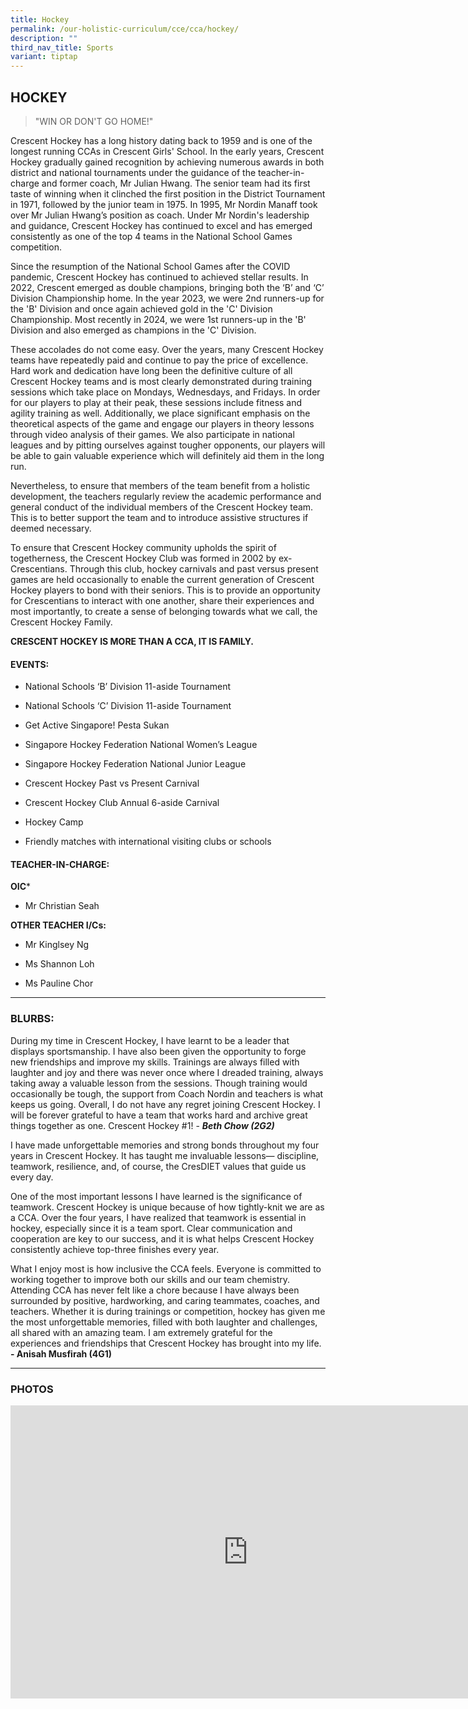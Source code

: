 ```yaml
---
title: Hockey
permalink: /our-holistic-curriculum/cce/cca/hockey/
description: ""
third_nav_title: Sports
variant: tiptap
---
```

<h2><strong>HOCKEY</strong></h2>
<blockquote>
<p>"WIN OR DON'T GO HOME!"</p>
</blockquote>
<p>Crescent Hockey has a long history dating back to 1959 and is one of the
longest running CCAs in Crescent Girls' School. In the early years, Crescent
Hockey gradually gained recognition by achieving numerous awards in both
district and national tournaments under the guidance of the teacher-in-charge
and former coach, Mr Julian Hwang. The senior team had its first taste
of winning when it clinched the first position in the District Tournament
in 1971, followed by the junior team in 1975. In 1995, Mr Nordin Manaff
took over Mr Julian Hwang’s position as coach. Under Mr Nordin's leadership
and guidance, Crescent Hockey has continued to excel and has emerged consistently
as one of the top 4 teams in the National School Games competition.</p>
<p>Since the resumption of the National School Games after the COVID pandemic,
Crescent Hockey has continued to achieved stellar results. In 2022, Crescent
emerged as double champions, bringing both the ‘B’ and ‘C’ Division Championship
home. In the year 2023, we were 2nd runners-up for the 'B' Division and
once again achieved gold in the 'C' Division Championship. Most recently
in 2024, we were 1st runners-up in the 'B' Division and also emerged as
champions in the 'C' Division.</p>
<p>These accolades do not come easy. Over the years, many Crescent Hockey
teams have repeatedly paid and continue to pay the price of excellence.
Hard work and dedication have long been the definitive culture of all Crescent
Hockey teams and is most clearly demonstrated during training sessions
which take place on Mondays, Wednesdays, and Fridays. In order for our
players to play at their peak, these sessions include fitness and agility
training as well. Additionally, we place significant emphasis on the theoretical
aspects of the game and engage our players in theory lessons through video
analysis of their games. We also participate in national leagues and by
pitting ourselves against tougher opponents, our players will be able to
gain valuable experience which will definitely aid them in the long run.</p>
<p>Nevertheless, to ensure that members of the team benefit from a holistic
development, the teachers regularly review the academic performance and
general conduct of the individual members of the Crescent Hockey team.
This is to better support the team and to introduce assistive structures
if deemed necessary.</p>
<p>To ensure that Crescent Hockey community upholds the spirit of togetherness,
the Crescent Hockey Club was formed in 2002 by ex-Crescentians. Through
this club, hockey carnivals and past versus present games are held occasionally
to enable the current generation of Crescent Hockey players to bond with
their seniors. This is to provide an opportunity for Crescentians to interact
with one another, share their experiences and most importantly, to create
a sense of belonging towards what we call, the Crescent Hockey Family.</p>
<p></p>
<p><strong>CRESCENT HOCKEY IS MORE THAN A CCA, IT IS FAMILY.</strong>
</p>
<h4><strong>EVENTS:</strong></h4>
<ul data-tight="true" class="tight">
<li>
<p>National Schools ‘B’ Division 11-aside Tournament</p>
</li>
<li>
<p>National Schools ‘C’ Division 11-aside Tournament</p>
</li>
<li>
<p>Get Active Singapore! Pesta Sukan</p>
</li>
<li>
<p>Singapore Hockey Federation National Women’s League</p>
</li>
<li>
<p>Singapore Hockey Federation National Junior League</p>
</li>
<li>
<p>Crescent Hockey Past vs Present Carnival</p>
</li>
<li>
<p>Crescent Hockey Club Annual 6-aside Carnival</p>
</li>
<li>
<p>Hockey Camp</p>
</li>
<li>
<p>Friendly matches with international visiting clubs or schools</p>
</li>
</ul>
<h4><strong>TEACHER-IN-CHARGE:</strong></h4>
<p><strong>OIC</strong>*</p>
<ul data-tight="true" class="tight">
<li>
<p>Mr Christian Seah</p>
</li>
</ul>
<p><strong>OTHER TEACHER I/Cs:</strong>
</p>
<ul data-tight="true" class="tight">
<li>
<p>Mr Kinglsey Ng</p>
</li>
<li>
<p>Ms Shannon Loh</p>
</li>
<li>
<p>Ms Pauline Chor</p>
</li>
</ul>
<hr>
<h3><strong>BLURBS:</strong></h3>
<p>During my time in Crescent Hockey, I have learnt to be a leader that displays
sportsmanship. I have also been given the opportunity to forge new friendships
and improve my skills. Trainings are always filled with laughter and joy
and there was never once where I dreaded training, always taking away a
valuable lesson from the sessions. Though training would occasionally be
tough, the support from Coach Nordin and teachers is what keeps us going.
Overall, I do not have any regret joining Crescent Hockey. I will be forever
grateful to have a team that works hard and archive great things together
as one. Crescent Hockey #1! - <strong><em>Beth Chow (2G2)</em></strong>
</p>
<p>I have made unforgettable memories and strong bonds throughout my four
years in Crescent Hockey. It has taught me invaluable lessons— discipline,
teamwork, resilience, and, of course, the CresDIET values that guide us
every day.</p>
<p>One of the most important lessons I have learned is the significance of
teamwork. Crescent Hockey is unique because of how tightly-knit we are
as a CCA. Over the four years, I have realized that teamwork is essential
in hockey, especially since it is a team sport. Clear communication and
cooperation are key to our success, and it is what helps Crescent Hockey
consistently achieve top-three finishes every year.</p>
<p>What I enjoy most is how inclusive the CCA feels. Everyone is committed
to working together to improve both our skills and our team chemistry.
Attending CCA has never felt like a chore because I have always been surrounded
by positive, hardworking, and caring teammates, coaches, and teachers.
Whether it is during trainings or competition, hockey has given me the
most unforgettable memories, filled with both laughter and challenges,
all shared with an amazing team. I am extremely grateful for the experiences
and friendships that Crescent Hockey has brought into my life. <strong>- Anisah Musfirah (4G1)</strong>
</p>
<hr>
<h3><strong>PHOTOS</strong></h3>
<div class="iframe-wrapper">
<iframe height="469" width="760" allowfullscreen="true" frameborder="0" src="https://docs.google.com/presentation/d/e/2PACX-1vShgrxkDhcxhlGyBSaVTArdwWDqbbCLW4ec0BhVC_vzEAmmkQA3RGIw8ZLSxvOoBuWBV7dTI9ya5PeO/embed?start=true&amp;loop=true&amp;delayms=3000"></iframe>
</div>
<p></p>